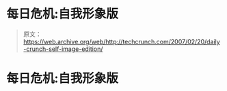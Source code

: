 # 每日危机:自我形象版 

> 原文：<https://web.archive.org/web/http://techcrunch.com/2007/02/20/daily-crunch-self-image-edition/>

# 每日危机:自我形象版